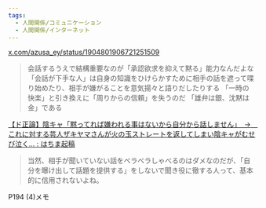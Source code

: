 ```yaml
---
tags:
  - 人間関係/コミュニケーション
  - 人間関係/インターネット
---
```

[x.com/azusa\_ey/status/1904801906721251509](https://x.com/azusa_ey/status/1904801906721251509)

>会話するうえで結構重要なのが「承認欲求を抑えて黙る」能力なんだよな 「会話が下手な人」は自身の知識をひけらかすために相手の話を遮って喋り始めたり、相手が嫌がることを意気揚々と語りだしたりする 「一時の快楽」と引き換えに「周りからの信頼」を失うのだ 「雄弁は銀、沈黙は金」である


[【ド正論】陰キャ「黙ってれば嫌われる事はないから自分から話しません」　→　これに対する芸人ザキヤマさんが火の玉ストレートを返してしまい陰キャがむせび泣く… : はちま起稿](http://blog.esuteru.com/archives/10349745.html)

>当然、相手が聞いていない話をベラベラしゃべるのはダメなのだが、「自分を曝け出して話題を提供する」をしないで聞き役に徹する人って、基本的に信用されないよね。

P194 (4)メモ